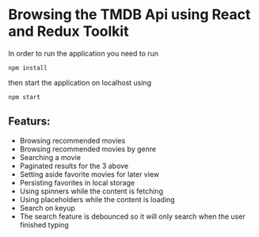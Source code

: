 # Browsing the TMDB Api using React and Redux Toolkit

In order to run the application you need to run

```
npm install
```

then start the application on localhost using

```
npm start
```

## Featurs:

-    Browsing recommended movies
-    Browsing recommended movies by genre
-    Searching a movie
-    Paginated results for the 3 above
-    Setting aside favorite movies for later view
-    Persisting favorites in local storage
-    Using spinners while the content is fetching
-    Using placeholders while the content is loading
-    Search on keyup
-    The search feature is debounced so it will only search when the user finished typing
